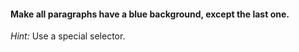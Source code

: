 #### Make all paragraphs have a blue background, except the last one.
_Hint:_ Use a special selector.